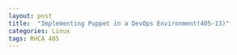 ```yaml
---
layout: post
title:  "Implementing Puppet in a DevOps Environment(405-13)"
categories: Linux
tags: RHCA 405
---
```

